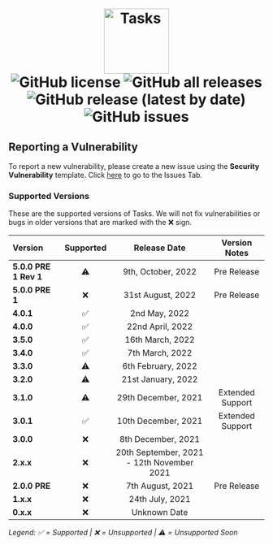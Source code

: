 <h1 align="center">
  <img src="https://user-images.githubusercontent.com/53088136/136106972-30a9cca8-7a32-479a-9368-74ffe2d60a43.png" alt="Tasks" height="128" /><br>
  <img alt="GitHub license" src="https://img.shields.io/github/license/litetools/tasks?style=flat-square"> <img alt="GitHub all releases" src="https://img.shields.io/github/downloads/LiteTools/Tasks/total?style=flat-square"> <img alt="GitHub release (latest by date)" src="https://img.shields.io/github/v/release/LiteTools/Tasks?style=flat-square"> <img alt="GitHub issues" src="https://img.shields.io/github/issues/LiteTools/Tasks?style=flat-square">
</h1>

## Reporting a Vulnerability
To report a new vulnerability, please create a new issue using the **Security Vulnerability** template. Click [here](https://github.com/LiteTools/Tasks/issues) to go to the Issues Tab.


### Supported Versions
These are the supported versions of Tasks. We will not fix vulnerabilities or bugs in older versions that are marked with the :x: sign.

| Version             | Supported          | Release Date         | Version Notes |
| :------------------ | :----------------: | :--------------:     | :------------------: |
| **5.0.0 PRE 1 Rev 1**| ⚠️                  | 9th, October, 2022  | Pre Release
| **5.0.0 PRE 1**     | :x:                 | 31st August, 2022    | Pre Release         |
| **4.0.1**           | ✅                 | 2nd May, 2022         | 
| **4.0.0**           | ✅                 | 22nd April, 2022      | 
| **3.5.0**           | ✅                 | 16th March, 2022      | 
| **3.4.0**           | ✅                 | 7th March, 2022      |
| **3.3.0**           | ⚠️                 | 6th February, 2022  | 
| **3.2.0**           | ⚠️                 | 21st January, 2022  | 
| **3.1.0**           | ⚠️                 | 29th December, 2021  | Extended Support |
| **3.0.1**           | ✅                 | 10th December, 2021  | Extended Support     |
| **3.0.0**           | :x:                 | 8th December, 2021   | 
| **2.x.x**           | :x:                 | 20th September, 2021 - 12th November 2021| 
| **2.0.0 PRE**       | :x:                 | 7th August, 2021     | Pre Release |
| **1.x.x**           | :x:                | 24th July, 2021      | 
| **0.x.x**           | :x:                | Unknown Date         | 

*Legend: ✅ = Supported | :x: = Unsupported | ⚠️ = Unsupported Soon*
